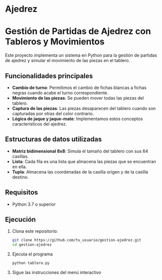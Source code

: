 # Ajedrez

# Gestión de Partidas de Ajedrez con Tableros y Movimientos

Este proyecto implementa un sistema en Python para la gestión de partidas de ajedrez y simular el movimiento de las piezas en el tablero.

## Funcionalidades principales

- **Cambio de turno**: Permitimos el cambio de fichas blancas a fichas negras cuando acabe el turno correspondiente.
- **Movimiento de las piezas**: Se pueden mover todas las piezas del tablero.
- **Captura de las piezas**: Las piezas desaparecen del tablero cuando son capturadas por otras del color contrario.
- **Lógica de jaque y jaque-mate**: Implementamos estos conceptos característicos del ajedrez.

## Estructuras de datos utilizadas

- **Matriz bidimensional 8x8**: Simula el tamaño del tablero con sus 64 casillas.
- **Lista**: Cada fila es una lista que almacena las piezas que se encuentran en ella.
- **Tupla**: Almacena las coordenadas de la casilla origen y de la casilla destino.

## Requisitos

- Python 3.7 o superior

## Ejecución

1. Clona este repositorio:

   ```bash
   git clone https://github.com/tu_usuario/gestion-ajedrez.git
   cd gestion-ajedrez

   ```

2. Ejecuta el programa

   ```bash
   python tablero.py

   ```

3. Sigue las instrucciones del menú interactivo
